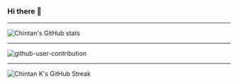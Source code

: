### Hi there 👋

<!--
**ChintanK8080/ChintanK8080** is a ✨ _special_ ✨ repository because its `README.md` (this file) appears on your GitHub profile.

Here are some ideas to get you started:

- 🔭 I’m currently working on ...
- 🌱 I’m currently learning ...
- 👯 I’m looking to collaborate on ...
- 🤔 I’m looking for help with ...
- 💬 Ask me about ...
- 📫 How to reach me: ...
- 😄 Pronouns: ...
- ⚡ Fun fact: ...
-->

---
![Chintan's GitHub stats](https://yc-stats.vercel.app/api?username=ChintanK8080&show_icons=true&count_private=true&border_radius=12&title_color=58a6ff&bg_color=161b22&show_owner=true&text_color=c9d1d9&icon_color=58a6ff&hide_border=true)

---
![github-user-contribution](https://user-images.githubusercontent.com/46894260/174278334-193432e7-56f9-485c-b0e4-63d0595eac53.svg)

---
<img src="https://github-readme-streak-stats.herokuapp.com/?user=ChintanK8080&hide_border=true&background=161b22&ring=27d545&fire=27d545&currStreakLabel=27d545&currStreakNum=f0f6fc&sideLabels=c9d1d9&dates=8b949e&sideNums=f0f6fc&stroke=30363d" alt="Chintan K's GitHub Streak" />
